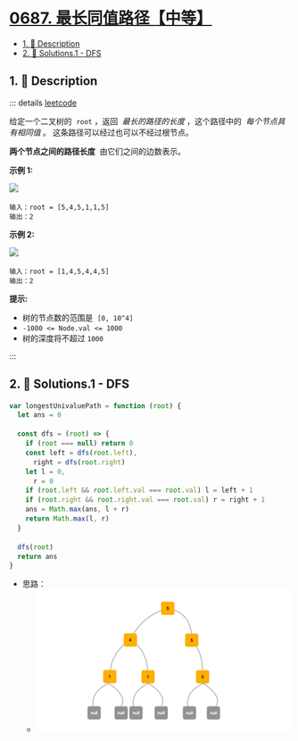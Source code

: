 # [0687. 最长同值路径【中等】](https://github.com/Tdahuyou/TNotes.leetcode/tree/main/notes/0687.%20%E6%9C%80%E9%95%BF%E5%90%8C%E5%80%BC%E8%B7%AF%E5%BE%84%E3%80%90%E4%B8%AD%E7%AD%89%E3%80%91)

<!-- region:toc -->

- [1. 📝 Description](#1--description)
- [2. 🎯 Solutions.1 - DFS](#2--solutions1---dfs)

<!-- endregion:toc -->

## 1. 📝 Description

::: details [leetcode](https://leetcode.cn/problems/longest-univalue-path/)

给定一个二叉树的  `root` ，返回  *最长的路径的长度* ，这个路径中的  *每个节点具有相同值* 。 这条路径可以经过也可以不经过根节点。

**两个节点之间的路径长度**  由它们之间的边数表示。

**示例 1:**

![](https://cdn.jsdelivr.net/gh/tnotesjs/imgs@main/2024-11-03-10-19-17.png)

```
输入：root = [5,4,5,1,1,5]
输出：2
```

**示例 2:**

![](https://cdn.jsdelivr.net/gh/tnotesjs/imgs@main/2024-11-03-10-19-23.png)

```
输入：root = [1,4,5,4,4,5]
输出：2
```

**提示:**

- 树的节点数的范围是  `[0, 10^4]`
- `-1000 <= Node.val <= 1000`
- 树的深度将不超过 `1000`

:::

## 2. 🎯 Solutions.1 - DFS

```js
var longestUnivaluePath = function (root) {
  let ans = 0

  const dfs = (root) => {
    if (root === null) return 0
    const left = dfs(root.left),
      right = dfs(root.right)
    let l = 0,
      r = 0
    if (root.left && root.left.val === root.val) l = left + 1
    if (root.right && root.right.val === root.val) r = right + 1
    ans = Math.max(ans, l + r)
    return Math.max(l, r)
  }

  dfs(root)
  return ans
}
```

- 思路：
  - ![](assets/1.gif)

